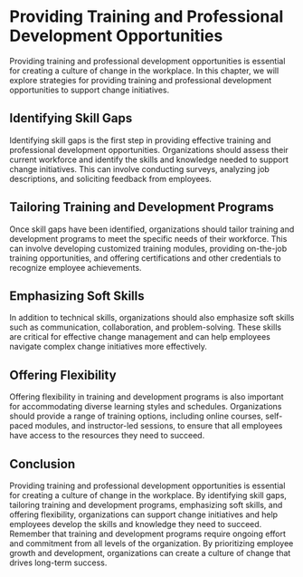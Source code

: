 Providing Training and Professional Development Opportunities
======================================================================================================

Providing training and professional development opportunities is essential for creating a culture of change in the workplace. In this chapter, we will explore strategies for providing training and professional development opportunities to support change initiatives.

Identifying Skill Gaps
----------------------

Identifying skill gaps is the first step in providing effective training and professional development opportunities. Organizations should assess their current workforce and identify the skills and knowledge needed to support change initiatives. This can involve conducting surveys, analyzing job descriptions, and soliciting feedback from employees.

Tailoring Training and Development Programs
-------------------------------------------

Once skill gaps have been identified, organizations should tailor training and development programs to meet the specific needs of their workforce. This can involve developing customized training modules, providing on-the-job training opportunities, and offering certifications and other credentials to recognize employee achievements.

Emphasizing Soft Skills
-----------------------

In addition to technical skills, organizations should also emphasize soft skills such as communication, collaboration, and problem-solving. These skills are critical for effective change management and can help employees navigate complex change initiatives more effectively.

Offering Flexibility
--------------------

Offering flexibility in training and development programs is also important for accommodating diverse learning styles and schedules. Organizations should provide a range of training options, including online courses, self-paced modules, and instructor-led sessions, to ensure that all employees have access to the resources they need to succeed.

Conclusion
----------

Providing training and professional development opportunities is essential for creating a culture of change in the workplace. By identifying skill gaps, tailoring training and development programs, emphasizing soft skills, and offering flexibility, organizations can support change initiatives and help employees develop the skills and knowledge they need to succeed. Remember that training and development programs require ongoing effort and commitment from all levels of the organization. By prioritizing employee growth and development, organizations can create a culture of change that drives long-term success.

